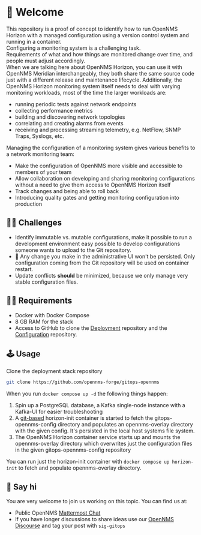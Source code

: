 # 🚀 Welcome

This repository is a proof of concept to identify how to run OpenNMS Horizon with a managed configuration using a version control system and running in a container.  
Configuring a monitoring system is a challenging task.  
Requirements of what and how things are monitored change over time, and people must adjust accordingly.  
When we are talking here about OpenNMS Horizon, you can use it with OpenNMS Meridian interchangeably, they both share the same source code just with a different release and maintenance lifecycle.
Additionally, the OpenNMS Horizon monitoring system itself needs to deal with varying monitoring workloads, most of the time the larger workloads are:

* running periodic tests against network endpoints
* collecting performance metrics
* building and discovering network topologies
* correlating and creating alarms from events
* receiving and processing streaming telemetry, e.g. NetFlow, SNMP Traps, Syslogs, etc.

Managing the configuration of a monitoring system gives various benefits to a network monitoring team:

* Make the configuration of OpenNMS more visible and accessible to members of your team
* Allow collaboration on developing and sharing monitoring configurations without a need to give them access to OpenNMS Horizon itself
* Track changes and being able to roll back
* Introducing quality gates and getting monitoring configuration into production

## 👩‍🔬 Challenges

* Identify immutable vs. mutable configurations, make it possible to run a development environment easy possible to develop configurations someone wants to upload to the Git repository.
* 🚫 Any change you make in the administrative UI won't be persisted. Only configuration coming from the Git repository will be used on container restart.
* Update conflicts **should** be minimized, because we only manage very stable configuration files.

## 🤹‍♀️ Requirements

* Docker with Docker Compose
* 8 GB RAM for the stack
* Access to GitHub to clone the [Deployment](https://github.com/opennms-forge/gitops-opennms) repository and the [Configuration](https://github.com/opennms-forge/gitops-opennms-config) repository.

## 🕹️ Usage

Clone the deployment stack repository
```bash
git clone https://github.com/opennms-forge/gitops-opennms
```

When you run `docker compose up -d` the following things happen:

1. Spin up a PostgreSQL database, a Kafka single-node instance with a Kafka-UI for easier troubleshooting
2. A [git-based](https://github.com/labmonkeys-space/app-container/tree/main/git) horizon-init container is started to fetch the gitops-opennms-config directory and populates an opennms-overlay directory with the given config. It's persisted in the local host systems file system.
3. The OpenNMS Horizon container service starts up and mounts the opennms-overlay directory which overwrites just the configuration files in the given gitops-opennms-config repository

You can run just the horizon-init container with `docker compose up horizon-init` to fetch and populate opennms-overlay directory.

## 👋 Say hi

You are very welcome to join us working on this topic.
You can find us at:

* Public OpenNMS [Mattermost Chat](https://chat.opennms.com/opennms/channels/opennms-discussion)
* If you have longer discussions to share ideas use our [OpenNMS Discourse](https://opennms.discourse.group) and tag your post with `sig-gitops`
